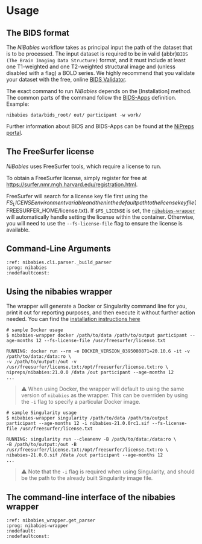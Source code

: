 # Usage

## The BIDS format

The *NiBabies* workflow takes as principal input the path of the dataset
that is to be processed.
The input dataset is required to be in valid
{abbr}`BIDS (The Brain Imaging Data Structure)` format,
and it must include at least one T1-weighted and
one T2-weighted structural image and
(unless disabled with a flag) a BOLD series.
We highly recommend that you validate your dataset with the free, online
[BIDS Validator](http://bids-standard.github.io/bids-validator/).

The exact command to run *NiBabies* depends on the [Installation] method.
The common parts of the command follow the
[BIDS-Apps](https://github.com/BIDS-Apps) definition.
Example:

```Shell
nibabies data/bids_root/ out/ participant -w work/
```

Further information about BIDS and BIDS-Apps can be found at the
[NiPreps portal](https://www.nipreps.org/apps/framework/).

## The FreeSurfer license

*NiBabies* uses FreeSurfer tools, which require a license to run.

To obtain a FreeSurfer license, simply register for free at https://surfer.nmr.mgh.harvard.edu/registration.html.

FreeSurfer will search for a license key file first using the $FS_LICENSE environment variable and then in the default path to the license key file ($FREESURFER_HOME/license.txt). If `$FS_LICENSE` is set, the [`nibabies-wrapper`](#Using-the-nibabies-wrapper) will automatically handle setting the license within the container.
Otherwise, you will need to use the `--fs-license-file` flag to ensure the license is available.

## Command-Line Arguments
```{argparse}
:ref: nibabies.cli.parser._build_parser
:prog: nibabies
:nodefaultconst:
```

## Using the nibabies wrapper

The wrapper will generate a Docker or Singularity command line for you, print it out for reporting purposes, and then execute it without further action needed.
You can find the [installation instructions here](./installation.md#Installing-the-nibabies-wrapper)

```
# sample Docker usage
$ nibabies-wrapper docker /path/to/data /path/to/output participant --age-months 12 --fs-license-file /usr/freesurfer/license.txt

RUNNING: docker run --rm -e DOCKER_VERSION_8395080871=20.10.6 -it -v /path/to/data:/data:ro \
-v /path/to/output:/out -v /usr/freesurfer/license.txt:/opt/freesurfer/license.txt:ro \
nipreps/nibabies:21.0.0 /data /out participant --age-months 12
...
```

> :warning: When using Docker, the wrapper will default to using the same version of `nibabies` as the wrapper.
This can be overriden by using the `-i` flag to specify a particular Docker image.

```
# sample Singularity usage
$ nibabies-wrapper singularity /path/to/data /path/to/output participant --age-months 12 -i nibabies-21.0.0rc1.sif --fs-license-file /usr/freesurfer/license.txt

RUNNING: singularity run --cleanenv -B /path/to/data:/data:ro \
-B /path/to/output:/out -B /usr/freesurfer/license.txt:/opt/freesurfer/license.txt:ro \
nibabies-21.0.0.sif /data /out participant --age-months 12
...
```

> :warning: Note that the `-i` flag is required when using Singularity, and should be the path to the already built Singularity image file.

The command-line interface of the nibabies wrapper
------------------------------------------------

```{argparse}
:ref: nibabies_wrapper.get_parser
:prog: nibabies-wrapper
:nodefault:
:nodefaultconst:
```



